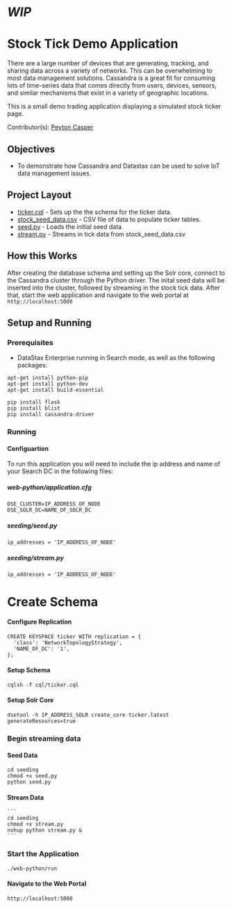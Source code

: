 # *WIP*

# Stock Tick Demo Application
There are a large number of devices that are generating, tracking, and sharing data across a variety of networks. This can be overwhelming to most data management solutions. Cassandra is a great fit for consuming lots of time-series data that comes directly from users, devices, sensors, and similar mechanisms that exist in a variety of geographic locations.

This is a small demo trading application displaying a simulated stock ticker page.

Contributor(s): [Peyton Casper](https://github.com/peytoncasper)

## Objectives

* To demonstrate how Cassandra and Datastax can be used to solve IoT data management issues.
  
## Project Layout

* [ticker.cql](/cql/ticker.cql) - Sets up the the schema for the ticker data.
* [stock_seed_data.csv](/seeding/stock_seed_data.csv) - CSV file of data to populate ticker tables.
* [seed.py](/seeding/seed.py) - Loads the initial seed data.
* [stream.py](/seeding/stream.py) - Streams in tick data from stock_seed_data.csv

## How this Works

After creating the database schema and setting up the Solr core, connect to the Cassandra cluster through the Python driver. The inital seed data will be inserted into the cluster, followed by streaming in the stock tick data. After that, start the web application and navigate to the web portal at `http://localhost:5000`

## Setup and Running

### Prerequisites

* DataStax Enterprise running in Search mode, as well as the following packages:

```
apt-get install python-pip
apt-get install python-dev
apt-get install build-essential

pip install flask
pip install blist
pip install cassandra-driver
```

### Running

#### Configuartion

To run this application you will need to include the ip address and name of your Search DC in the following files:

##### web-python/application.cfg

    DSE_CLUSTER=IP_ADDRESS_OF_NODE
    DSE_SOLR_DC=NAME_OF_SOLR_DC

##### seeding/seed.py
    
    ip_addresses = 'IP_ADDRESS_OF_NODE'
    
##### seeding/stream.py
    
    ip_addresses = 'IP_ADDRESS_OF_NODE'
    
# Create Schema

#### Configure Replication
    CREATE KEYSPACE ticker WITH replication = {
      'class': 'NetworkTopologyStrategy',
      'NAME_OF_DC': '1',
    };

#### Setup Schema
    cqlsh -f cql/ticker.cql
    
#### Setup Solr Core
    
    dsetool -h IP_ADDRESS_SOLR create_core ticker.latest generateResources=true
    
    
### Begin streaming data    
    
#### Seed Data

    cd seeding
    chmod +x seed.py
    python seed.py
    
#### Stream Data
    ```
    cd seeding
    chmod +x stream.py
    nohup python stream.py &
    ```
    
### Start the Application

    ./web-python/run
    
#### Navigate to the Web Portal

    http://localhost:5000


